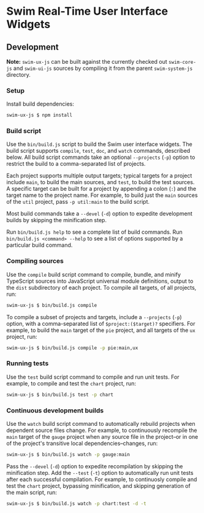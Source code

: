# Swim Real-Time User Interface Widgets

## Development

**Note:**
`swim-ux-js` can be built against the currently checked out `swim-core-js` and
`swim-ui-js` sources by compiling it from the parent `swim-system-js` directory.

### Setup

Install build dependencies:

```sh
swim-ux-js $ npm install
```

### Build script

Use the `bin/build.js` script to build the Swim user interface widgets.
The build script supports `compile`, `test`, `doc`, and `watch` commands,
described below.  All build script commands take an optional `--projects`
(`-p`) option to restrict the build to a comma-separated list of projects.

Each project supports multiple output targets; typical targets for a project
include `main`, to build the main sources, and `test`, to build the test
sources.  A specific target can be built for a project by appending a colon
(`:`) and the target name to the project name.  For example, to build just the
`main` sources of the `util` project, pass `-p util:main` to the build script.

Most build commands take a `--devel` (`-d`) option to expedite development
builds by skipping the minification step.

Run `bin/build.js help` to see a complete list of build commands.  Run
`bin/build.js <command> --help` to see a list of options supported by a
particular build command.

### Compiling sources

Use the `compile` build script command to compile, bundle, and minify
TypeScript sources into JavaScript universal module definitions, output
to the `dist` subdirectory of each project.  To compile all targets,
of all projects, run:

```sh
swim-ux-js $ bin/build.js compile
```

To compile a subset of projects and targets, include a `--projects` (`-p`)
option, with a comma-separated list of `$project:($target)?` specifiers.
For example, to build the `main` target of the `pie` project, and all
targets of the `ux` project, run:

```sh
swim-ux-js $ bin/build.js compile -p pie:main,ux
```

### Running tests

Use the `test` build script command to compile and run unit tests.
For example, to compile and test the `chart` project, run:

```sh
swim-ux-js $ bin/build.js test -p chart
```

### Continuous development builds

Use the `watch` build script command to automatically rebuild projects when
dependent source files change.  For example, to continuously recompile the
`main` target of the `gauge` project when any source file in the project–or
in one of the project's transitive local dependencies–changes, run:

```sh
swim-ux-js $ bin/build.js watch -p gauge:main
```

Pass the `--devel` (`-d`) option to expedite recompilation by skipping the
minification step.  Add the `--test` (`-t`) option to automatically run unit
tests after each successful compilation.  For example, to continuosly compile
and test the `chart` project, bypassing minification, and skipping generation
of the main script, run:

```sh
swim-ux-js $ bin/build.js watch -p chart:test -d -t
```
